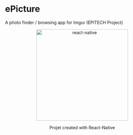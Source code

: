 # ePicture
A photo finder / browsing app for Imgur (EPITECH Project)

<p align="center">
  <img alt="react-native" src="docs/assets/images/react-logo.png?sanitize=true" width="300">
</p>
<p align="center">
  Projet created with React-Native
</p>
